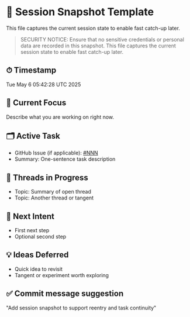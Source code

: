 # 🧩 Session Snapshot Template
This file captures the current session state to enable fast catch-up later.
> SECURITY NOTICE: Ensure that no sensitive credentials or personal data are recorded in this snapshot.
This file captures the current session state to enable fast catch-up later.

## ⏱ Timestamp  
Tue May  6 05:42:28 UTC 2025

## 🧠 Current Focus  
Describe what you are working on right now.

## 🗂 Active Task  
- GitHub Issue (if applicable): [#NNN](https://github.com/dmitriz/collab-frame/issues/NNN)  
- Summary: One-sentence task description

## 🧵 Threads in Progress  
- Topic: Summary of open thread  
- Topic: Another thread or tangent

## 🌱 Next Intent  
- First next step  
- Optional second step

## 💡 Ideas Deferred  
- Quick idea to revisit  
- Tangent or experiment worth exploring

## ✅ Commit message suggestion  
"Add session snapshot to support reentry and task continuity"
